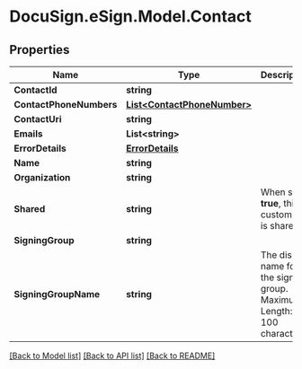 # DocuSign.eSign.Model.Contact
## Properties

Name | Type | Description | Notes
------------ | ------------- | ------------- | -------------
**ContactId** | **string** |  | [optional] 
**ContactPhoneNumbers** | [**List&lt;ContactPhoneNumber&gt;**](ContactPhoneNumber.md) |  | [optional] 
**ContactUri** | **string** |  | [optional] 
**Emails** | **List&lt;string&gt;** |  | [optional] 
**ErrorDetails** | [**ErrorDetails**](ErrorDetails.md) |  | [optional] 
**Name** | **string** |  | [optional] 
**Organization** | **string** |  | [optional] 
**Shared** | **string** | When set to **true**, this custom tab is shared. | [optional] 
**SigningGroup** | **string** |  | [optional] 
**SigningGroupName** | **string** | The display name for the signing group.   Maximum Length: 100 characters.  | [optional] 

[[Back to Model list]](../README.md#documentation-for-models) [[Back to API list]](../README.md#documentation-for-api-endpoints) [[Back to README]](../README.md)

